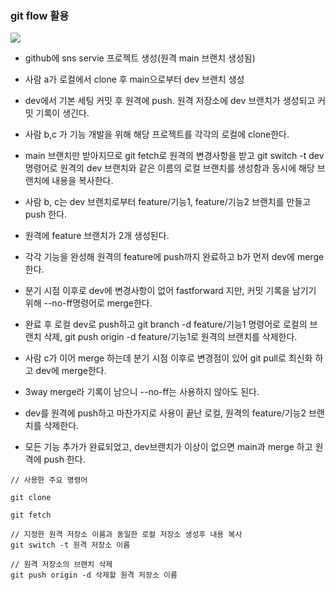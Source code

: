### git flow 활용

<img src="https://github.com/pansakr/TIL/assets/118809108/5420d0a4-9d0c-4bbe-92e8-1cf13af3c954">

* github에 sns servie 프로젝트 생성(원격 main 브랜치 생성됨)

* 사람 a가 로컬에서 clone 후 main으로부터 dev 브랜치 생성

* dev에서 기본 세팅 커밋 후 원격에 push. 원격 저장소에 dev 브랜치가 생성되고 커밋 기록이 생긴다.

* 사람 b,c 가 기능 개발을 위해 해당 프로젝트를 각각의 로컬에 clone한다.

* main 브랜치만 받아지므로 git fetch로 원격의 변경사항을 받고 git switch -t dev 명령어로 원격의 dev 브랜치와 같은 이름의 로컬 브랜치를 생성함과 동시에 해당 브랜치에 내용을 복사한다.

* 사람 b, c는 dev 브랜치로부터 feature/기능1, feature/기능2 브랜치를 만들고 push 한다.

* 원격에 feature 브랜치가 2개 생성된다.

* 각각 기능을 완성해 원격의 feature에 push까지 완료하고 b가 먼저 dev에 merge 한다.

* 분기 시점 이후로 dev에 변경사항이 없어 fastforward 지만, 커밋 기록을 남기기 위해 --no-ff명령어로 merge한다.

* 완료 후 로컬 dev로 push하고 git branch -d feature/기능1 명령어로 로컬의 브랜치 삭제, git push origin -d feature/기능1로 원격의 브랜치를 삭제한다.

* 사람 c가 이어 merge 하는데 분기 시점 이후로 변경점이 있어 git pull로 최신화 하고 dev에 merge한다.

* 3way merge라 기록이 남으니 --no-ff는 사용하지 않아도 된다.

* dev를 원격에 push하고 마찬가지로 사용이 끝난 로컬, 원격의 feature/기능2 브랜치를 삭제한다.

* 모든 기능 추가가 완료되었고, dev브랜치가 이상이 없으면 main과 merge 하고 원격에 push 한다.

```
// 사용한 주요 명령어

git clone

git fetch

// 지정한 원격 저장소 이름과 동일한 로컬 저장소 생성후 내용 복사
git switch -t 원격 저장소 이름

// 원격 저장소의 브랜치 삭제
git push origin -d 삭제할 원격 저장소 이름
```
